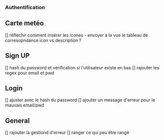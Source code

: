 ### Authentification

## Carte metéo

[] réfléchir comment insérer les icones
    - envoyer à la vue le tableau de corresopndance icon vs description ?

## Sign UP
[] hash du password et vérification si l'utilisateur existe en bas
[] rajouter les regex pour email et pwd

## Login

[] ajuster avec le hash du password
[] ajouter un message d'erreur pour le mauvais email/pwd

## General

[] rajouter la gestiond d'erreur
[] ranger ce qui peu être rangé